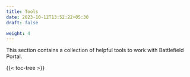 ```yaml
---
title: Tools
date: 2023-10-12T13:52:22+05:30
draft: false

weight: 4
---
```


This section contains a collection of helpful tools to work with Battlefield Portal.

{{< toc-tree >}}
